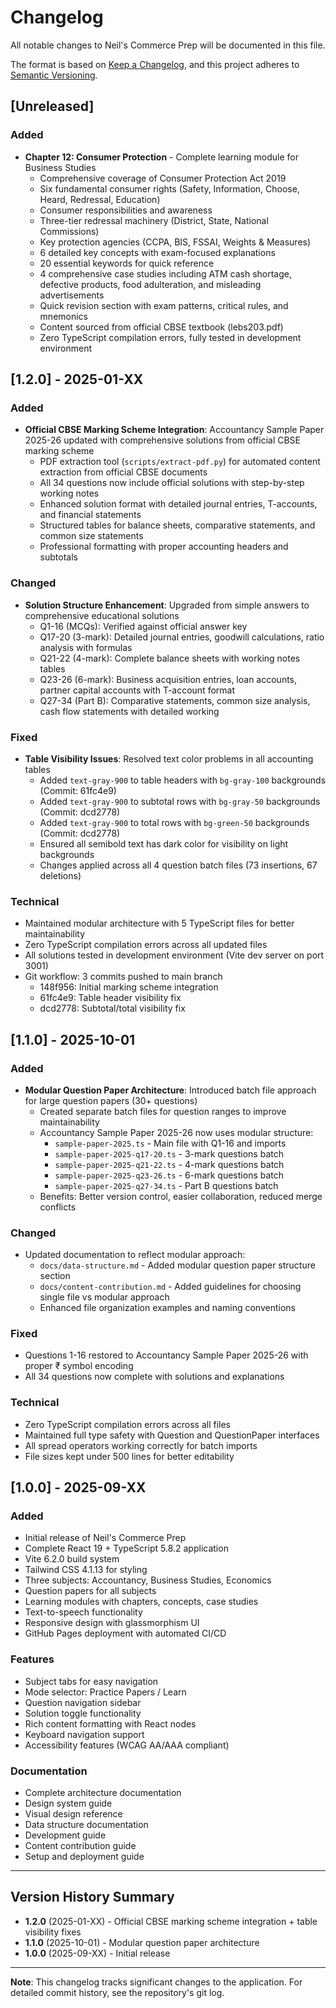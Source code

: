 # Changelog

All notable changes to Neil's Commerce Prep will be documented in this file.

The format is based on [Keep a Changelog](https://keepachangelog.com/en/1.0.0/),
and this project adheres to [Semantic Versioning](https://semver.org/spec/v2.0.0.html).

## [Unreleased]

### Added
- **Chapter 12: Consumer Protection** - Complete learning module for Business Studies
  - Comprehensive coverage of Consumer Protection Act 2019
  - Six fundamental consumer rights (Safety, Information, Choose, Heard, Redressal, Education)
  - Consumer responsibilities and awareness
  - Three-tier redressal machinery (District, State, National Commissions)
  - Key protection agencies (CCPA, BIS, FSSAI, Weights & Measures)
  - 6 detailed key concepts with exam-focused explanations
  - 20 essential keywords for quick reference
  - 4 comprehensive case studies including ATM cash shortage, defective products, food adulteration, and misleading advertisements
  - Quick revision section with exam patterns, critical rules, and mnemonics
  - Content sourced from official CBSE textbook (lebs203.pdf)
  - Zero TypeScript compilation errors, fully tested in development environment

## [1.2.0] - 2025-01-XX

### Added
- **Official CBSE Marking Scheme Integration**: Accountancy Sample Paper 2025-26 updated with comprehensive solutions from official CBSE marking scheme
  - PDF extraction tool (`scripts/extract-pdf.py`) for automated content extraction from official CBSE documents
  - All 34 questions now include official solutions with step-by-step working notes
  - Enhanced solution format with detailed journal entries, T-accounts, and financial statements
  - Structured tables for balance sheets, comparative statements, and common size statements
  - Professional formatting with proper accounting headers and subtotals

### Changed
- **Solution Structure Enhancement**: Upgraded from simple answers to comprehensive educational solutions
  - Q1-16 (MCQs): Verified against official answer key
  - Q17-20 (3-mark): Detailed journal entries, goodwill calculations, ratio analysis with formulas
  - Q21-22 (4-mark): Complete balance sheets with working notes tables
  - Q23-26 (6-mark): Business acquisition entries, loan accounts, partner capital accounts with T-account format
  - Q27-34 (Part B): Comparative statements, common size analysis, cash flow statements with detailed working

### Fixed
- **Table Visibility Issues**: Resolved text color problems in all accounting tables
  - Added `text-gray-900` to table headers with `bg-gray-100` backgrounds (Commit: 61fc4e9)
  - Added `text-gray-900` to subtotal rows with `bg-gray-50` backgrounds (Commit: dcd2778)
  - Added `text-gray-900` to total rows with `bg-green-50` backgrounds (Commit: dcd2778)
  - Ensured all semibold text has dark color for visibility on light backgrounds
  - Changes applied across all 4 question batch files (73 insertions, 67 deletions)

### Technical
- Maintained modular architecture with 5 TypeScript files for better maintainability
- Zero TypeScript compilation errors across all updated files
- All solutions tested in development environment (Vite dev server on port 3001)
- Git workflow: 3 commits pushed to main branch
  - 148f956: Initial marking scheme integration
  - 61fc4e9: Table header visibility fix
  - dcd2778: Subtotal/total visibility fix

## [1.1.0] - 2025-10-01

### Added
- **Modular Question Paper Architecture**: Introduced batch file approach for large question papers (30+ questions)
  - Created separate batch files for question ranges to improve maintainability
  - Accountancy Sample Paper 2025-26 now uses modular structure:
    - `sample-paper-2025.ts` - Main file with Q1-16 and imports
    - `sample-paper-2025-q17-20.ts` - 3-mark questions batch
    - `sample-paper-2025-q21-22.ts` - 4-mark questions batch
    - `sample-paper-2025-q23-26.ts` - 6-mark questions batch
    - `sample-paper-2025-q27-34.ts` - Part B questions batch
  - Benefits: Better version control, easier collaboration, reduced merge conflicts

### Changed
- Updated documentation to reflect modular approach:
  - `docs/data-structure.md` - Added modular question paper structure section
  - `docs/content-contribution.md` - Added guidelines for choosing single file vs modular approach
  - Enhanced file organization examples and naming conventions

### Fixed
- Questions 1-16 restored to Accountancy Sample Paper 2025-26 with proper ₹ symbol encoding
- All 34 questions now complete with solutions and explanations

### Technical
- Zero TypeScript compilation errors across all files
- Maintained full type safety with Question and QuestionPaper interfaces
- All spread operators working correctly for batch imports
- File sizes kept under 500 lines for better editability

## [1.0.0] - 2025-09-XX

### Added
- Initial release of Neil's Commerce Prep
- Complete React 19 + TypeScript 5.8.2 application
- Vite 6.2.0 build system
- Tailwind CSS 4.1.13 for styling
- Three subjects: Accountancy, Business Studies, Economics
- Question papers for all subjects
- Learning modules with chapters, concepts, case studies
- Text-to-speech functionality
- Responsive design with glassmorphism UI
- GitHub Pages deployment with automated CI/CD

### Features
- Subject tabs for easy navigation
- Mode selector: Practice Papers / Learn
- Question navigation sidebar
- Solution toggle functionality
- Rich content formatting with React nodes
- Keyboard navigation support
- Accessibility features (WCAG AA/AAA compliant)

### Documentation
- Complete architecture documentation
- Design system guide
- Visual design reference
- Data structure documentation
- Development guide
- Content contribution guide
- Setup and deployment guide

---

## Version History Summary

- **1.2.0** (2025-01-XX) - Official CBSE marking scheme integration + table visibility fixes
- **1.1.0** (2025-10-01) - Modular question paper architecture
- **1.0.0** (2025-09-XX) - Initial release

---

**Note**: This changelog tracks significant changes to the application. For detailed commit history, see the repository's git log.
